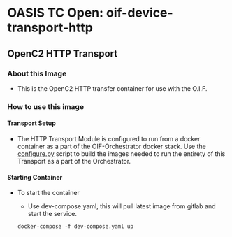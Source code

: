 # OASIS TC Open: oif-device-transport-http
## OpenC2 HTTP Transport

### About this Image
- This is the OpenC2 HTTP transfer container for use with the O.I.F.

### How to use this image
#### Transport Setup
- The HTTP Transport Module is configured to run from a docker container as a part of the OIF-Orchestrator docker stack. Use the [configure.py](../../../configure.py) script to build the images needed to run the entirety of this Transport as a part of the Orchestrator.

#### Starting Container
 - To start the container

    - Use dev-compose.yaml, this will pull latest image from gitlab and start the service.
    ```
    docker-compose -f dev-compose.yaml up
    ```
